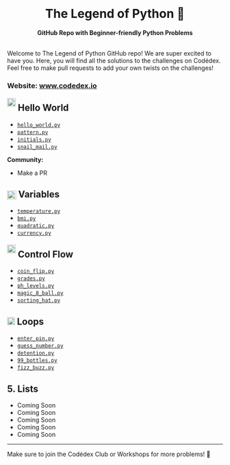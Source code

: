 <div align="center">
  <br>
  <h1>The Legend of Python 🐍</h1>
  <strong>GitHub Repo with Beginner-friendly Python Problems</strong>
</div>
<br>

Welcome to The Legend of Python GitHub repo! We are super excited to have you. Here, you will find all the solutions to the challenges on Codédex. Feel free to make pull requests to add your own twists on the challenges!

### Website: www.codedex.io


## <img src="https://raw.githubusercontent.com/codedex-io/python-101/main/assets/badge_earth.png" height="20" style="position: relative; top: 50%; transform: translateY(-50%);"> Hello World

- [`hello_world.py`](https://github.com/codedex-io/python-101/blob/main/1-hello-world/hello_world.py)
- [`pattern.py`](https://github.com/codedex-io/python-101/blob/main/1-hello-world/pattern.py)
- [`initials.py`](https://github.com/codedex-io/python-101/blob/main/1-hello-world/initials.py)
- [`snail_mail.py`](https://github.com/codedex-io/python-101/blob/main/1-hello-world/letter.py)

**Community:**

- Make a PR

## <img src="https://raw.githubusercontent.com/codedex-io/python-101/main/assets/badge_equal.png" height="21" style="vertical-align: middle"> Variables

- [`temperature.py`](https://github.com/codedex-io/python-101/blob/main/2-variables/temperature.py)
- [`bmi.py`](https://github.com/codedex-io/python-101/blob/main/2-variables/bmi.py)
- [`quadratic.py`](https://github.com/codedex-io/python-101/blob/main/2-variables/quadratic.py)
- [`currency.py`](https://github.com/codedex-io/python-101/blob/main/2-variables/currency.py)

## <img src="https://raw.githubusercontent.com/codedex-io/python-101/main/assets/badge_fork.png" height="20" style="position: relative; top: 50%; transform: translateY(-50%);"> Control Flow

- [`coin_flip.py`](https://github.com/codedex-io/python-101/blob/main/3-control-flow/coin_flip.py)
- [`grades.py`](https://github.com/codedex-io/python-101/blob/main/3-control-flow/grades.py)
- [`ph_levels.py`](https://github.com/codedex-io/python-101/blob/main/3-control-flow/ph_levels.py)
- [`magic_8_ball.py`](https://github.com/codedex-io/python-101/blob/main/3-control-flow/magic_8_ball.py)
- [`sorting_hat.py`](https://github.com/codedex-io/python-101/blob/main/3-control-flow/sorting_hat.py)

## <img src="https://raw.githubusercontent.com/codedex-io/python-101/main/assets/badge_loop.png" height="18"> Loops

- [`enter_pin.py`](https://github.com/codedex-io/python-101/blob/main/4-loops/enter_pin.py)
- [`guess_number.py`](https://github.com/codedex-io/python-101/blob/main/4-loops/guess_number.py)
- [`detention.py`](https://github.com/codedex-io/python-101/blob/main/4-loops/detention.py)
- [`99_bottles.py`](https://github.com/codedex-io/python-101/blob/main/4-loops/99_bottles.py)
- [`fizz_buzz.py`](https://github.com/codedex-io/python-101/blob/main/4-loops/fizz_buzz.py)

## 5. Lists

- Coming Soon
- Coming Soon
- Coming Soon
- Coming Soon
- Coming Soon

---

Make sure to join the Codédex Club or Workshops for more problems! 💖
